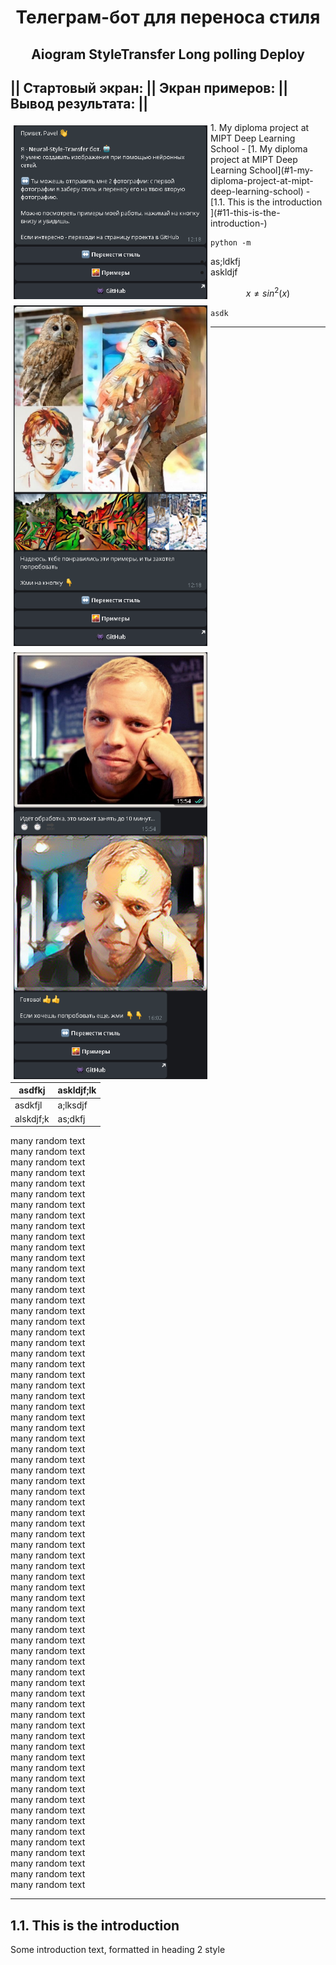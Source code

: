 # <p align="center">Телеграм-бот для переноса стиля</p>
## <p align="center">Aiogram StyleTransfer Long polling Deploy</p>
## ||     Стартовый экран:        ||   Экран примеров:     ||     Вывод результата:  ||
<img src='images/examples/main_screen.jpg' align="left" vspace="5" hspace="5" width=310>
<img src='images/examples/examples.jpg' align="left" vspace="5" hspace="5" width=310>
<img src='images/examples/transfer.jpg' align="left" vspace="5" hspace="5" width=310>
1. My diploma project at MIPT Deep Learning School
- [1. My diploma project at MIPT Deep Learning School](#1-my-diploma-project-at-mipt-deep-learning-school)
  - [1.1. This is the introduction <a name="introduction"></a>](#11-this-is-the-introduction-)



```
python -m 

```

- as;ldkfj
- askldjf
  
$$x \not = sin^2(x)$$

`asdk` <br>
___
| asdfkj | askldjf;lk |
| --- | --- |
| asdkfjl| a;lksdjf|
|alskdjf;k| as;dkfj |

many random text<br>
many random text<br>
many random text<br>
many random text<br>
many random text<br>
many random text<br>
many random text<br>
many random text<br>
many random text<br>
many random text<br>
many random text<br>
many random text<br>
many random text<br>
many random text<br>
many random text<br>
many random text<br>
many random text<br>
many random text<br>
many random text<br>
many random text<br>
many random text<br>
many random text<br>
many random text<br>
many random text<br>
many random text<br>
many random text<br>
many random text<br>
many random text<br>
many random text<br>
many random text<br>
many random text<br>
many random text<br>
many random text<br>
many random text<br>
many random text<br>
many random text<br>
many random text<br>
many random text<br>
many random text<br>
many random text<br>
many random text<br>
many random text<br>
many random text<br>
many random text<br>
many random text<br>
many random text<br>
many random text<br>
many random text<br>
many random text<br>
many random text<br>
many random text<br>
many random text<br>
many random text<br>
many random text<br>
many random text<br>
many random text<br>
many random text<br>
many random text<br>
many random text<br>
many random text<br>
many random text<br>
many random text<br>
many random text<br>
many random text<br>
many random text<br>
many random text<br>
many random text<br>
many random text<br>
many random text<br>
many random text<br>
many random text<br>








_______________________
## 1.1. This is the introduction <a name="introduction"></a>
Some introduction text, formatted in heading 2 style
